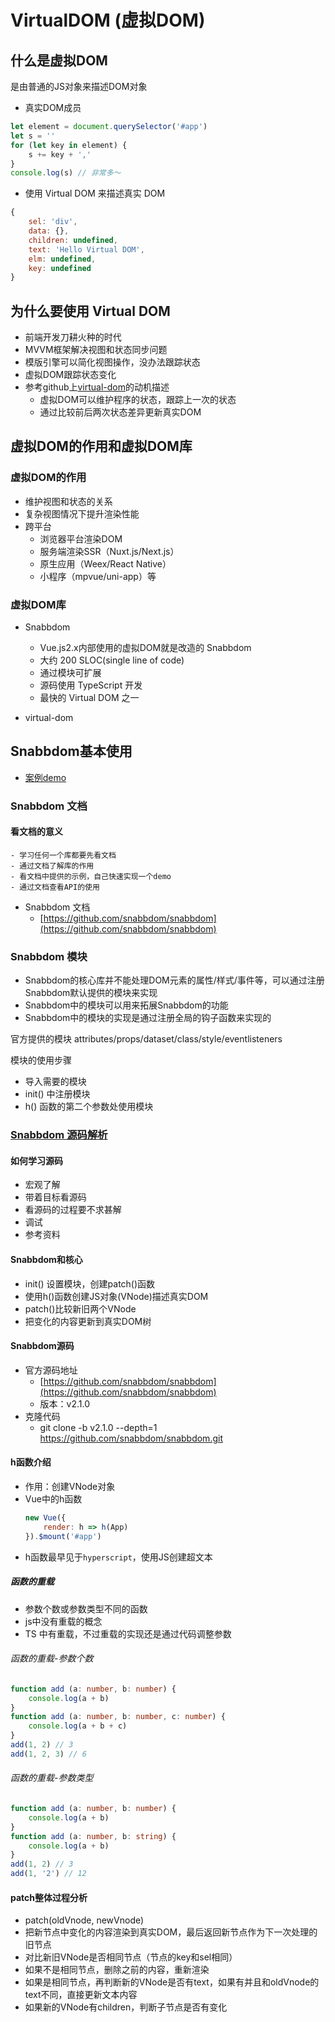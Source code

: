 # VirtualDOM (虚拟DOM)

## 什么是虚拟DOM
是由普通的JS对象来描述DOM对象

- 真实DOM成员
```js
let element = document.querySelector('#app')
let s = ''
for (let key in element) {
    s += key + ','
}
console.log(s) // 非常多～
```

- 使用 Virtual DOM 来描述真实 DOM
```js
{
    sel: 'div',
    data: {},
    children: undefined,
    text: 'Hello Virtual DOM',
    elm: undefined,
    key: undefined
}
```

## 为什么要使用 Virtual DOM
- 前端开发刀耕火种的时代
- MVVM框架解决视图和状态同步问题
- 模版引擎可以简化视图操作，没办法跟踪状态
- 虚拟DOM跟踪状态变化
- 参考github上[virtual-dom](https://github.com/Matt-Esch/virtual-dom)的动机描述
    - 虚拟DOM可以维护程序的状态，跟踪上一次的状态
    - 通过比较前后两次状态差异更新真实DOM

## 虚拟DOM的作用和虚拟DOM库

### 虚拟DOM的作用
- 维护视图和状态的关系
- 复杂视图情况下提升渲染性能
- 跨平台
    - 浏览器平台渲染DOM
    - 服务端渲染SSR（Nuxt.js/Next.js）
    - 原生应用（Weex/React Native）
    - 小程序（mpvue/uni-app）等

### 虚拟DOM库
- Snabbdom
    - Vue.js2.x内部使用的虚拟DOM就是改造的 Snabbdom
    - 大约 200 SLOC(single line of code)
    - 通过模块可扩展
    - 源码使用 TypeScript 开发
    - 最快的 Virtual DOM 之一

- virtual-dom

## Snabbdom基本使用

- [案例demo](https://github.com/Humphrey2021/Snabbdom-demo)

### Snabbdom 文档
#### 看文档的意义
    - 学习任何一个库都要先看文档
    - 通过文档了解库的作用
    - 看文档中提供的示例，自己快速实现一个demo
    - 通过文档查看API的使用
- Snabbdom 文档
    - [https://github.com/snabbdom/snabbdom](https://github.com/snabbdom/snabbdom)

### Snabbdom 模块
- Snabbdom的核心库并不能处理DOM元素的属性/样式/事件等，可以通过注册Snabbdom默认提供的模块来实现
- Snabbdom中的模块可以用来拓展Snabbdom的功能
- Snabbdom中的模块的实现是通过注册全局的钩子函数来实现的

官方提供的模块
attributes/props/dataset/class/style/eventlisteners

模块的使用步骤
- 导入需要的模块
- init() 中注册模块
- h() 函数的第二个参数处使用模块

### [Snabbdom 源码解析](https://github.com/Humphrey2021/Snabbdom)

#### 如何学习源码
- 宏观了解
- 带着目标看源码
- 看源码的过程要不求甚解
- 调试
- 参考资料

#### Snabbdom和核心
- init() 设置模块，创建patch()函数
- 使用h()函数创建JS对象(VNode)描述真实DOM
- patch()比较新旧两个VNode
- 把变化的内容更新到真实DOM树

#### Snabbdom源码
- 官方源码地址
    - [https://github.com/snabbdom/snabbdom](https://github.com/snabbdom/snabbdom)
    - 版本：v2.1.0
- 克隆代码
    - git clone -b v2.1.0 --depth=1 https://github.com/snabbdom/snabbdom.git

#### h函数介绍
- 作用：创建VNode对象
- Vue中的h函数
    ```js
    new Vue({
        render: h => h(App)
    }).$mount('#app')
    ```
- h函数最早见于`hyperscript`，使用JS创建超文本

##### 函数的重载
- 参数个数或参数类型不同的函数
- js中没有重载的概念
- TS 中有重载，不过重载的实现还是通过代码调整参数
###### 函数的重载-参数个数
```ts
function add (a: number, b: number) {
    console.log(a + b)
}
function add (a: number, b: number, c: number) {
    console.log(a + b + c)
}
add(1, 2) // 3
add(1, 2, 3) // 6
```
###### 函数的重载-参数类型
```ts
function add (a: number, b: number) {
    console.log(a + b)
}
function add (a: number, b: string) {
    console.log(a + b)
}
add(1, 2) // 3
add(1, '2') // 12
```

#### patch整体过程分析
- patch(oldVnode, newVnode)
- 把新节点中变化的内容渲染到真实DOM，最后返回新节点作为下一次处理的旧节点
- 对比新旧VNode是否相同节点（节点的key和sel相同）
- 如果不是相同节点，删除之前的内容，重新渲染
- 如果是相同节点，再判断新的VNode是否有text，如果有并且和oldVnode的text不同，直接更新文本内容
- 如果新的VNode有children，判断子节点是否有变化
